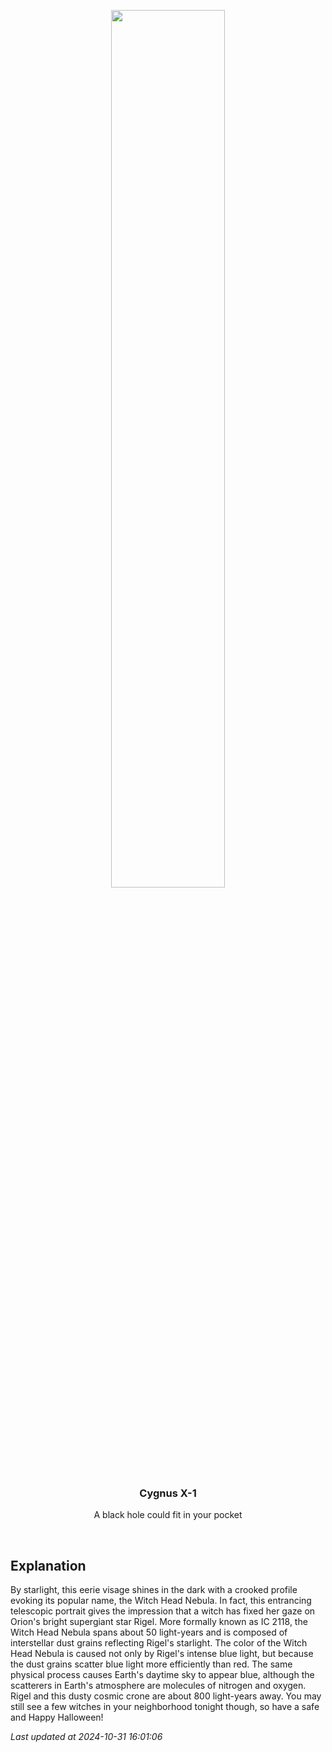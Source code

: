 <p align='center'>
    <img src='https://apod.nasa.gov/apod/image/2410/Strega_apod_1024r.jpg' width='60%' />
    <h3 align="center">Cygnus X-1</h3>
    <p align="center">A black hole could fit in your pocket</p>
</p>
<br/>

Explanation
--
By starlight, this eerie visage shines in the dark with a crooked profile evoking its popular name, the Witch Head Nebula. In fact, this entrancing telescopic portrait gives the impression that a witch has fixed her gaze on Orion's bright supergiant star Rigel. More formally known as IC 2118, the Witch Head Nebula spans about 50 light-years and is composed of interstellar dust grains reflecting Rigel's starlight. The color of the Witch Head Nebula is caused not only by Rigel's intense blue light, but because the dust grains scatter blue light more efficiently than red. The same physical process causes Earth's daytime sky to appear blue, although the scatterers in Earth's atmosphere are molecules of nitrogen and oxygen. Rigel and this dusty cosmic crone are about 800 light-years away. You may still see a few witches in your neighborhood tonight though, so have a safe and Happy Halloween!


*Last updated at 2024-10-31 16:01:06*
